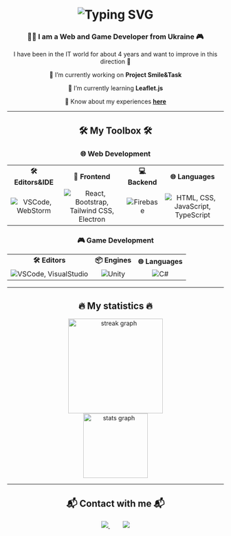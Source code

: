 <h1 align="center">
  <img src="https://readme-typing-svg.herokuapp.com/?font=Righteous&size=35&center=true&vCenter=true&width=500&height=70&duration=4000&color=8e44ad&lines=Hello+everyone!+👋;+I'm+Pavlo+Mytrovtsiy!;" alt="Typing SVG" />
</h1>

<h3 align="center">👨‍💻 I am a Web and Game Developer from Ukraine 🎮</h3>

<p align="center">
  I have been in the IT world for about 4 years and want to improve in this direction 🚀
</p>

<div align="center">
  🔭 I’m currently working on <strong>Project Smile&Task</strong>
  
  🌱 I’m currently learning <strong>Leaflet.js</strong>

  💬 Know about my experiences <a href="https://mytrovtsiy-site.web.app/timeline" target="_blank"><strong>here</strong></a>
</div>

<hr />

<h2 align="center">🛠️ My Toolbox 🛠️</h2>

<div align="center">
  <h3>🌐 Web Development</h3>
  <table>
    <tr>
      <td align="center">
        <strong>🛠️ Editors&IDE</strong>
      </td>
      <td align="center">
        <strong>🎨 Frontend</strong>
      </td>
      <td align="center">
        <strong>💻 Backend</strong>
      </td>
      <td align="center">
        <strong>🌐 Languages</strong>
      </td>
    </tr>
    <tr>
      <td align="center">
        <img src="https://skillicons.dev/icons?i=vscode,webstorm" alt="VSCode, WebStorm" />
      </td>
      <td align="center">
        <img src="https://skillicons.dev/icons?i=react,bootstrap,tailwind,electron" alt="React, Bootstrap, Tailwind CSS, Electron" />
      </td>
      <td align="center">
        <img src="https://skillicons.dev/icons?i=firebase" alt="Firebase" />
      </td>
      <td align="center">
        <img src="https://skillicons.dev/icons?i=html,css,javascript,typescript" alt="HTML, CSS, JavaScript, TypeScript" />
      </td>
    </tr>
  </table>

  <h3>🎮 Game Development</h3>
  <table>
    <tr>
      <td align="center">
        <strong>🛠️ Editors</strong>
      </td>
      <td align="center">
        <strong>📦 Engines</strong>
      </td>
      <td align="center">
        <strong>🌐 Languages</strong>
      </td>
    </tr>
    <tr>
      <td align="center">
        <img src="https://skillicons.dev/icons?i=vscode,visualstudio" alt="VSCode, VisualStudio" />
      </td>
      <td align="center">
        <img src="https://skillicons.dev/icons?i=unity" alt="Unity" />
      </td>
      <td align="center">
        <img src="https://skillicons.dev/icons?i=cs" alt="C#" />
      </td>
    </tr>
  </table>
</div>

<hr />

<h2 align="center">🔥 My statistics 🔥</h2>

<div align="center">
  <img src="https://streak-stats.demolab.com?user=newbumper&locale=en&mode=daily&theme=dark&hide_border=false&border_radius=5&order=3" height="220" alt="streak graph"  />
</div>

<div align="center">
  <img src="https://github-readme-stats.vercel.app/api?username=newbumper&hide_title=false&hide_rank=false&show_icons=true&include_all_commits=true&count_private=true&disable_animations=false&theme=dracula&locale=en&hide_border=false&order=1" height="150" alt="stats graph"  />
</div>

<hr />

<h2 align="center">📬 Contact with me 📬</h2>

<div align="center" style="margin: 20px 0;">
  <a href="https://mail.google.com/mail/u/0/?fs=1&tf=cm&source=mailto&to=bumpermytrovtsiy%40gmail.com" style="margin: 0 15px;">
    <img src="https://img.shields.io/badge/Gmail-black?style=for-the-badge&logo=gmail&logoColor=white" />
  </a>
  <a href="https://mytrovtsiy-site.web.app/" target="_blank" style="margin: 0 15px;">
    <img src="https://img.shields.io/badge/Site-blue?style=for-the-badge&logo=&logoColor=white" />
  </a>
</div>
